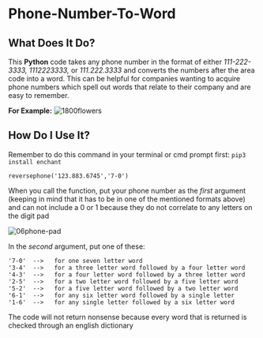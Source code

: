 # Phone-Number-To-Word

## What Does It Do?

This **Python** code takes any phone number in the format of either *111-222-3333, 1112223333,* or *111.222.3333* and converts the numbers after the area code into a word. This can be helpful for companies wanting to acquire phone numbers which spell out words that relate to their company and are easy to remember.

**For Example:**
![1800flowers](https://user-images.githubusercontent.com/68439561/89322413-ca1bd600-d649-11ea-8679-5381f2d4b19c.jpg)

## How Do I Use It?

Remember to do this command in your terminal or cmd prompt first: `pip3 install enchant`

`reversephone('123.883.6745','7-0')`

When you call the function, put your phone number as the *first* argument (keeping in mind that it has to be in one of the mentioned formats above) and can not include a 0 or 1 because they do not correlate to any letters on the digit pad

![06phone-pad](https://user-images.githubusercontent.com/68439561/89323622-993ca080-d64b-11ea-9296-806302028877.png)

In the *second* argument, put one of these:

```
'7-0'  -->   for one seven letter word
'3-4'  -->   for a three letter word followed by a four letter word
'4-3'  -->   for a four letter word followed by a three letter word
'2-5'  -->   for a two letter word followed by a five letter word
'5-2'  -->   for a five letter word followed by a two letter word
'6-1'  -->   for any six letter word followed by a single letter
'1-6'  -->   for any single letter followed by a six letter word
```

The code will not return nonsense because every word that is returned is checked through an english dictionary
